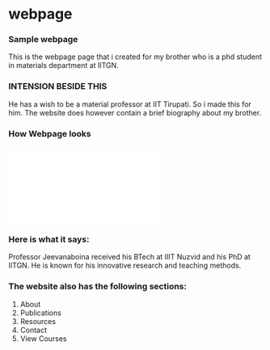 # webpage
### Sample webpage
This is the webpage page that i created for my brother who is a phd student in materials department at IITGN.

### INTENSION BESIDE THIS
He has a wish to be a material professor at IIT Tirupati. So i made this for him.
The website does however contain a brief biography about my brother.

### How Webpage looks 
![127 0 0 1_5500_index html](file:///Users/sohithasonalika/Desktop/krishna%20bro/index.html)

### Here is what it says:
Professor Jeevanaboina received his BTech at IIIT Nuzvid and his PhD at IITGN.
He is known for his innovative research and teaching methods.

### The website also has the following sections:
1. About
2. Publications
3. Resources
4. Contact
5. View Courses
